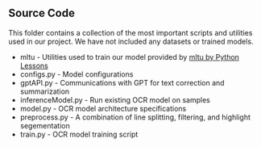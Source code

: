 ## Source Code

This folder contains a collection of the most important scripts and utilities used in our project. We have not included any datasets or trained models.

- mltu - Utilities used to train our model provided by [mltu by Python Lessons](https://github.com/pythonlessons/mltu)
- configs.py - Model configurations
- gptAPI.py - Communications with GPT for text correction and summarization
- inferenceModel.py - Run existing OCR model on samples
- model.py - OCR model architecture specifications
- preprocess.py - A combination of line splitting, filtering, and highlight segementation
- train.py - OCR model training script
